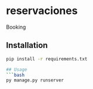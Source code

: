 # reservaciones
Booking

## Installation

```bash
pip install -r requirements.txt

## Usage
```bash
py manage.py runserver
